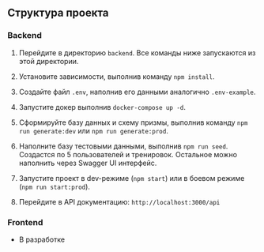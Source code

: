## Структура проекта


### Backend

1. Перейдите в директорию `backend`. Все команды ниже запускаются из этой директории.

2. Установите зависимости, выполнив команду `npm install`.

3. Создайте файл `.env`, наполнив его данными аналогично `.env-example`.

4. Запустите докер выполнив `docker-compose up -d`.

5. Сформируйте базу данных и схему призмы, выполнив команду `npm run generate:dev` или `npm run generate:prod`.

6. Наполните базу тестовыми данными, выполнив `npm run seed`. Создастся по 5 пользователей и тренировок. Остальное можно наполнить через Swagger UI интерфейс.

7. Запустите проект в dev-режиме (`npm start`) или в боевом режиме (`npm run start:prod`).

8. Перейдите в API документацию: `http://localhost:3000/api`


### Frontend

- В разработке
